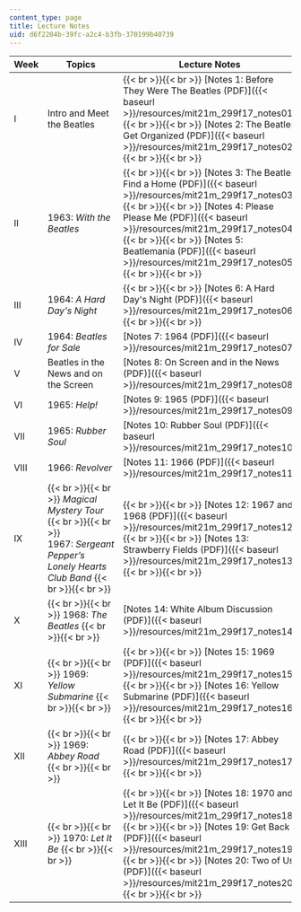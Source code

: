 ```yaml
---
content_type: page
title: Lecture Notes
uid: d6f2204b-39fc-a2c4-b3fb-370199b40739
---
```


| Week | Topics | Lecture Notes |
| --- | --- | --- |
| I | Intro and Meet the Beatles |  {{< br >}}{{< br >}} [Notes 1: Before They Were The Beatles (PDF)]({{< baseurl >}}/resources/mit21m_299f17_notes01) {{< br >}}{{< br >}} [Notes 2: The Beatles Get Organized (PDF)]({{< baseurl >}}/resources/mit21m_299f17_notes02) {{< br >}}{{< br >}}  |
| II | 1963: _With the Beatles_ |  {{< br >}}{{< br >}} [Notes 3: The Beatles Find a Home (PDF)]({{< baseurl >}}/resources/mit21m_299f17_notes03) {{< br >}}{{< br >}} [Notes 4: Please Please Me (PDF)]({{< baseurl >}}/resources/mit21m_299f17_notes04) {{< br >}}{{< br >}} [Notes 5: Beatlemania (PDF)]({{< baseurl >}}/resources/mit21m_299f17_notes05) {{< br >}}{{< br >}}  |
| III | 1964: _A Hard Day's Night_ |  {{< br >}}{{< br >}} [Notes 6: A Hard Day's Night (PDF)]({{< baseurl >}}/resources/mit21m_299f17_notes06) {{< br >}}{{< br >}}  |
| IV | 1964: _Beatles for Sale_ | [Notes 7: 1964 (PDF)]({{< baseurl >}}/resources/mit21m_299f17_notes07) |
| V | Beatles in the News and on the Screen | [Notes 8: On Screen and in the News (PDF)]({{< baseurl >}}/resources/mit21m_299f17_notes08) |
| VI | 1965: _Help!_ | [Notes 9: 1965 (PDF)]({{< baseurl >}}/resources/mit21m_299f17_notes09) |
| VII | 1965: _Rubber Soul_ | [Notes 10: Rubber Soul (PDF)]({{< baseurl >}}/resources/mit21m_299f17_notes10) |
| VIII | 1966: _Revolver_ | [Notes 11: 1966 (PDF)]({{< baseurl >}}/resources/mit21m_299f17_notes11) |
| IX |  {{< br >}}{{< br >}} _Magical Mystery Tour_ {{< br >}}{{< br >}} 1967: _Sergeant Pepper’s Lonely Hearts Club Band_ {{< br >}}{{< br >}}  |  {{< br >}}{{< br >}} [Notes 12: 1967 and 1968 (PDF)]({{< baseurl >}}/resources/mit21m_299f17_notes12) {{< br >}}{{< br >}} [Notes 13: Strawberry Fields (PDF)]({{< baseurl >}}/resources/mit21m_299f17_notes13) {{< br >}}{{< br >}}  |
| X |  {{< br >}}{{< br >}} 1968: _The Beatles_ {{< br >}}{{< br >}}  | [Notes 14: White Album Discussion (PDF)]({{< baseurl >}}/resources/mit21m_299f17_notes14) |
| XI |  {{< br >}}{{< br >}} 1969: _Yellow Submarine_ {{< br >}}{{< br >}}  |  {{< br >}}{{< br >}} [Notes 15: 1969 (PDF)]({{< baseurl >}}/resources/mit21m_299f17_notes15) {{< br >}}{{< br >}} [Notes 16: Yellow Submarine (PDF)]({{< baseurl >}}/resources/mit21m_299f17_notes16) {{< br >}}{{< br >}}  |
| XII |  {{< br >}}{{< br >}} 1969: _Abbey Road_ {{< br >}}{{< br >}}  |  {{< br >}}{{< br >}} [Notes 17: Abbey Road (PDF)]({{< baseurl >}}/resources/mit21m_299f17_notes17) {{< br >}}{{< br >}}  |
| XIII |  {{< br >}}{{< br >}} 1970: _Let It Be_ {{< br >}}{{< br >}}  |  {{< br >}}{{< br >}} [Notes 18: 1970 and Let It Be (PDF)]({{< baseurl >}}/resources/mit21m_299f17_notes18) {{< br >}}{{< br >}} [Notes 19: Get Back (PDF)]({{< baseurl >}}/resources/mit21m_299f17_notes19) {{< br >}}{{< br >}} [Notes 20: Two of Us (PDF)]({{< baseurl >}}/resources/mit21m_299f17_notes20) {{< br >}}{{< br >}}